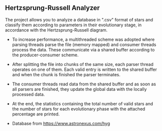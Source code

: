 ## Hertzsprung-Russell Analyzer

The project allows you to analyze a database in ".csv" format of stars and classify them according to parameters in their evolutionary stage, in accordance with the Hertzsprung-Russell diagram.

- To increase performance, a multithreaded scheme was adopted where parsing threads parse the file (memory mapped) and consumer threads process the data. These communicate via a shared buffer according to the producer-consumer scheme.

- After splitting the file into chunks of the same size, each parser thread operates on one of them. Each valid entry is written to the shared buffer and when the chunk is finished the parser terminates.

- The consumer threads read data from the shared buffer and as soon as all parsers are finished, they update the global data with the locally processed data.

- At the end, the statistics containing the total number of valid stars and the number of stars for each evolutionary phase with the attached percentage are printed.

- Database from https://www.astronexus.com/hyg
